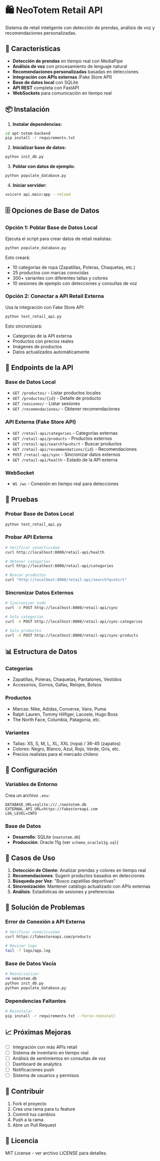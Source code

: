 # 🛍️ NeoTotem Retail API

Sistema de retail inteligente con detección de prendas, análisis de voz y recomendaciones personalizadas.

## 🚀 Características

- **Detección de prendas** en tiempo real con MediaPipe
- **Análisis de voz** con procesamiento de lenguaje natural
- **Recomendaciones personalizadas** basadas en detecciones
- **Integración con APIs externas** (Fake Store API)
- **Base de datos local** con SQLite
- **API REST** completa con FastAPI
- **WebSockets** para comunicación en tiempo real

## 📦 Instalación

1. **Instalar dependencias:**
```bash
cd apt-totem-backend
pip install -r requirements.txt
```

2. **Inicializar base de datos:**
```bash
python init_db.py
```

3. **Poblar con datos de ejemplo:**
```bash
python populate_database.py
```

4. **Iniciar servidor:**
```bash
uvicorn api.main:app --reload
```

## 🗄️ Opciones de Base de Datos

### Opción 1: Poblar Base de Datos Local

Ejecuta el script para crear datos de retail realistas:

```bash
python populate_database.py
```

Esto creará:
- 10 categorías de ropa (Zapatillas, Poleras, Chaquetas, etc.)
- 25 productos con marcas conocidas
- 300+ variantes con diferentes tallas y colores
- 10 sesiones de ejemplo con detecciones y consultas de voz

### Opción 2: Conectar a API Retail Externa

Usa la integración con Fake Store API:

```bash
python test_retail_api.py
```

Esto sincronizará:
- Categorías de la API externa
- Productos con precios reales
- Imágenes de productos
- Datos actualizados automáticamente

## 🔌 Endpoints de la API

### Base de Datos Local
- `GET /productos/` - Listar productos locales
- `GET /productos/{id}` - Detalle de producto
- `GET /sesiones/` - Listar sesiones
- `GET /recomendaciones/` - Obtener recomendaciones

### API Externa (Fake Store API)
- `GET /retail-api/categories` - Categorías externas
- `GET /retail-api/products` - Productos externos
- `GET /retail-api/search?q=shirt` - Buscar productos
- `GET /retail-api/recommendations/{id}` - Recomendaciones
- `POST /retail-api/sync` - Sincronizar datos externos
- `GET /retail-api/health` - Estado de la API externa

### WebSocket
- `WS /ws` - Conexión en tiempo real para detecciones

## 🧪 Pruebas

### Probar Base de Datos Local
```bash
python test_retail_api.py
```

### Probar API Externa
```bash
# Verificar conectividad
curl http://localhost:8000/retail-api/health

# Obtener categorías
curl http://localhost:8000/retail-api/categories

# Buscar productos
curl "http://localhost:8000/retail-api/search?q=shirt"
```

### Sincronizar Datos Externos
```bash
# Sincronizar todo
curl -X POST http://localhost:8000/retail-api/sync

# Solo categorías
curl -X POST http://localhost:8000/retail-api/sync-categories

# Solo productos
curl -X POST http://localhost:8000/retail-api/sync-products
```

## 📊 Estructura de Datos

### Categorías
- Zapatillas, Poleras, Chaquetas, Pantalones, Vestidos
- Accesorios, Gorros, Gafas, Relojes, Bolsos

### Productos
- Marcas: Nike, Adidas, Converse, Vans, Puma
- Ralph Lauren, Tommy Hilfiger, Lacoste, Hugo Boss
- The North Face, Columbia, Patagonia, etc.

### Variantes
- Tallas: XS, S, M, L, XL, XXL (ropa) / 36-45 (zapatos)
- Colores: Negro, Blanco, Azul, Rojo, Verde, Gris, etc.
- Precios realistas para el mercado chileno

## 🔧 Configuración

### Variables de Entorno
Crea un archivo `.env`:
```env
DATABASE_URL=sqlite:///./neototem.db
EXTERNAL_API_URL=https://fakestoreapi.com
LOG_LEVEL=INFO
```

### Base de Datos
- **Desarrollo**: SQLite (`neototem.db`)
- **Producción**: Oracle 11g (ver `schema_oracle11g.sql`)

## 🎯 Casos de Uso

1. **Detección de Cliente**: Analizar prendas y colores en tiempo real
2. **Recomendaciones**: Sugerir productos basados en detecciones
3. **Búsqueda por Voz**: "Busco zapatillas deportivas"
4. **Sincronización**: Mantener catálogo actualizado con APIs externas
5. **Análisis**: Estadísticas de sesiones y preferencias

## 🚨 Solución de Problemas

### Error de Conexión a API Externa
```bash
# Verificar conectividad
curl https://fakestoreapi.com/products

# Revisar logs
tail -f logs/app.log
```

### Base de Datos Vacía
```bash
# Reinicializar
rm neototem.db
python init_db.py
python populate_database.py
```

### Dependencias Faltantes
```bash
# Reinstalar
pip install -r requirements.txt --force-reinstall
```

## 📈 Próximas Mejoras

- [ ] Integración con más APIs retail
- [ ] Sistema de inventario en tiempo real
- [ ] Análisis de sentimientos en consultas de voz
- [ ] Dashboard de analytics
- [ ] Notificaciones push
- [ ] Sistema de usuarios y permisos

## 🤝 Contribuir

1. Fork el proyecto
2. Crea una rama para tu feature
3. Commit tus cambios
4. Push a la rama
5. Abre un Pull Request

## 📄 Licencia

MIT License - ver archivo LICENSE para detalles.




